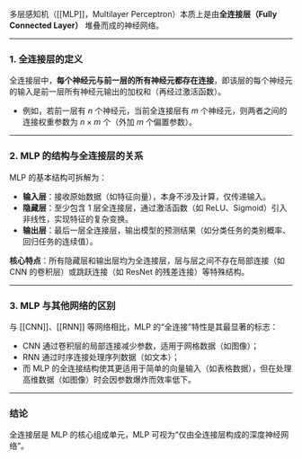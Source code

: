 多层感知机（[[MLP]]，Multilayer Perceptron）本质上是由**全连接层（Fully Connected Layer）** 堆叠而成的神经网络。

---

### 1. 全连接层的定义

全连接层中，**每个神经元与前一层的所有神经元都存在连接**，即该层的每个神经元的输入是前一层所有神经元输出的加权和（再经过激活函数）。  
- 例如，若前一层有 $n$ 个神经元，当前全连接层有 $m$ 个神经元，则两者之间的连接权重参数为 $n \times m$ 个（外加 $m$ 个偏置参数）。

---

### 2. MLP 的结构与全连接层的关系

MLP 的基本结构可拆解为：  
- **输入层**：接收原始数据（如特征向量），本身不涉及计算，仅传递输入。  
- **隐藏层**：至少包含 1 层全连接层，通过激活函数（如 ReLU、Sigmoid）引入非线性，实现特征的复杂变换。  
- **输出层**：最后一层全连接层，输出模型的预测结果（如分类任务的类别概率、回归任务的连续值）。  

**核心特点**：所有隐藏层和输出层均为全连接层，层与层之间不存在局部连接（如 CNN 的卷积层）或跳跃连接（如 ResNet 的残差连接）等特殊结构。

---

### 3. MLP 与其他网络的区别

与 [[CNN]]、[[RNN]] 等网络相比，MLP 的“全连接”特性是其最显著的标志：  
- CNN 通过卷积层的局部连接减少参数，适用于网格数据（如图像）；  
- RNN 通过时序连接处理序列数据（如文本）；  
- 而 MLP 的全连接结构使其更适用于简单的向量输入（如表格数据），但在处理高维数据（如图像）时会因参数爆炸而效率低下。

---

### 结论

全连接层是 MLP 的核心组成单元，MLP 可视为“仅由全连接层构成的深度神经网络”。
